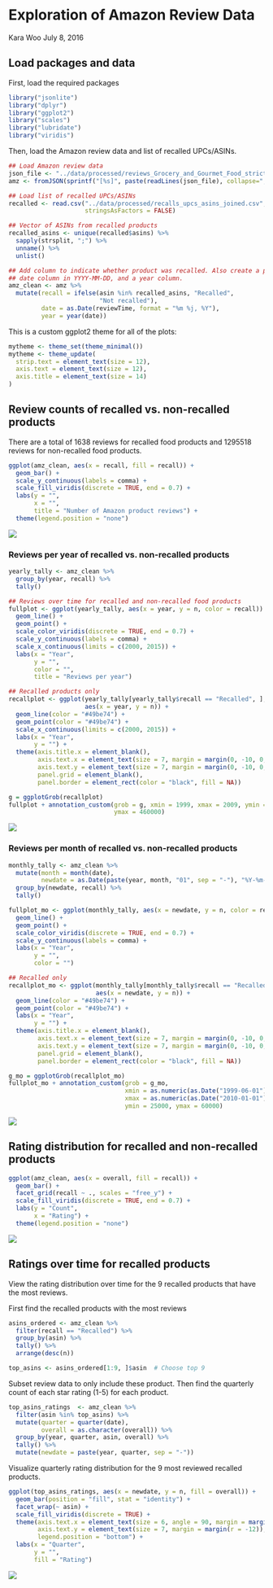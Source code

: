 Exploration of Amazon Review Data
================
Kara Woo
July 8, 2016

Load packages and data
----------------------

First, load the required packages

``` r
library("jsonlite")
library("dplyr")
library("ggplot2")
library("scales")
library("lubridate")
library("viridis")
```

Then, load the Amazon review data and list of recalled UPCs/ASINs.

``` r
## Load Amazon review data
json_file <- "../data/processed/reviews_Grocery_and_Gourmet_Food_strict.json"
amz <- fromJSON(sprintf("[%s]", paste(readLines(json_file), collapse=",")))

## Load list of recalled UPCs/ASINs
recalled <- read.csv("../data/processed/recalls_upcs_asins_joined.csv",
                     stringsAsFactors = FALSE)

## Vector of ASINs from recalled products
recalled_asins <- unique(recalled$asins) %>%
  sapply(strsplit, ";") %>%
  unname() %>%
  unlist()

## Add column to indicate whether product was recalled. Also create a proper
## date column in YYYY-MM-DD, and a year column.
amz_clean <- amz %>%
  mutate(recall = ifelse(asin %in% recalled_asins, "Recalled",
                         "Not recalled"),
         date = as.Date(reviewTime, format = "%m %j, %Y"),
         year = year(date))
```

This is a custom ggplot2 theme for all of the plots:

``` r
mytheme <- theme_set(theme_minimal())
mytheme <- theme_update(
  strip.text = element_text(size = 12),
  axis.text = element_text(size = 12),
  axis.title = element_text(size = 14)
)
```

Review counts of recalled vs. non-recalled products
---------------------------------------------------

There are a total of 1638 reviews for recalled food products and 1295518 reviews for non-recalled food products.

``` r
ggplot(amz_clean, aes(x = recall, fill = recall)) +
  geom_bar() +
  scale_y_continuous(labels = comma) +
  scale_fill_viridis(discrete = TRUE, end = 0.7) +
  labs(y = "",
       x = "",
       title = "Number of Amazon product reviews") +
  theme(legend.position = "none")
```

![](../figs/total-review-n-1.png)

### Reviews per year of recalled vs. non-recalled products

``` r
yearly_tally <- amz_clean %>%
  group_by(year, recall) %>%
  tally()

## Reviews over time for recalled and non-recalled food products
fullplot <- ggplot(yearly_tally, aes(x = year, y = n, color = recall)) +
  geom_line() +
  geom_point() +
  scale_color_viridis(discrete = TRUE, end = 0.7) +
  scale_y_continuous(labels = comma) +
  scale_x_continuous(limits = c(2000, 2015)) +
  labs(x = "Year",
       y = "",
       color = "",
       title = "Reviews per year")

## Recalled products only
recallplot <- ggplot(yearly_tally[yearly_tally$recall == "Recalled", ],
                     aes(x = year, y = n)) +
  geom_line(color = "#49be74") +
  geom_point(color = "#49be74") +
  scale_x_continuous(limits = c(2000, 2015)) +
  labs(x = "Year",
       y = "") +
  theme(axis.title.x = element_blank(),
        axis.text.x = element_text(size = 7, margin = margin(0, -10, 0, 0, "pt")),
        axis.text.y = element_text(size = 7, margin = margin(0, -10, 0, 0, "pt")),
        panel.grid = element_blank(),
        panel.border = element_rect(color = "black", fill = NA))

g = ggplotGrob(recallplot)
fullplot + annotation_custom(grob = g, xmin = 1999, xmax = 2009, ymin = 260000,
                             ymax = 460000)
```

![](../figs/yearly-counts-1.png)

### Reviews per month of recalled vs. non-recalled products

``` r
monthly_tally <- amz_clean %>%
  mutate(month = month(date),
         newdate = as.Date(paste(year, month, "01", sep = "-"), "%Y-%m-%d")) %>%
  group_by(newdate, recall) %>%
  tally()

fullplot_mo <- ggplot(monthly_tally, aes(x = newdate, y = n, color = recall)) +
  geom_line() +
  geom_point() +
  scale_color_viridis(discrete = TRUE, end = 0.7) +
  scale_y_continuous(labels = comma) +
  labs(x = "Year",
       y = "",
       color = "")

## Recalled only
recallplot_mo <- ggplot(monthly_tally[monthly_tally$recall == "Recalled", ],
                        aes(x = newdate, y = n)) +
  geom_line(color = "#49be74") +
  geom_point(color = "#49be74") +
  labs(x = "Year",
       y = "") +
  theme(axis.title.x = element_blank(),
        axis.text.x = element_text(size = 7, margin = margin(0, -10, 0, 0, "pt")),
        axis.text.y = element_text(size = 7, margin = margin(0, -10, 0, 0, "pt")),
        panel.grid = element_blank(),
        panel.border = element_rect(color = "black", fill = NA))

g_mo = ggplotGrob(recallplot_mo)
fullplot_mo + annotation_custom(grob = g_mo,
                                xmin = as.numeric(as.Date("1999-06-01")),
                                xmax = as.numeric(as.Date("2010-01-01")),
                                ymin = 25000, ymax = 60000)
```

![](../figs/monthly-counts-1.png)

Rating distribution for recalled and non-recalled products
----------------------------------------------------------

``` r
ggplot(amz_clean, aes(x = overall, fill = recall)) +
  geom_bar() +
  facet_grid(recall ~ ., scales = "free_y") +
  scale_fill_viridis(discrete = TRUE, end = 0.7) +
  labs(y = "Count",
       x = "Rating") +
  theme(legend.position = "none")
```

![](../figs/rating-distributions-1.png)

Ratings over time for recalled products
---------------------------------------

View the rating distribution over time for the 9 recalled products that have the most reviews.

First find the recalled products with the most reviews

``` r
asins_ordered <- amz_clean %>%
  filter(recall == "Recalled") %>%
  group_by(asin) %>%
  tally() %>%
  arrange(desc(n))

top_asins <- asins_ordered[1:9, ]$asin  # Choose top 9
```

Subset review data to only include these product. Then find the quarterly count of each star rating (1-5) for each product.

``` r
top_asins_ratings  <- amz_clean %>%
  filter(asin %in% top_asins) %>%
  mutate(quarter = quarter(date),
         overall = as.character(overall)) %>%
  group_by(year, quarter, asin, overall) %>%
  tally() %>%
  mutate(newdate = paste(year, quarter, sep = "-"))
```

Visualize quarterly rating distribution for the 9 most reviewed recalled products.

``` r
ggplot(top_asins_ratings, aes(x = newdate, y = n, fill = overall)) +
  geom_bar(position = "fill", stat = "identity") + 
  facet_wrap(~ asin) +
  scale_fill_viridis(discrete = TRUE) +
  theme(axis.text.x = element_text(size = 6, angle = 90, margin = margin(t = -12)),
        axis.text.y = element_text(size = 7, margin = margin(r = -12)),
        legend.position = "bottom") +
  labs(x = "Quarter",
       y = "",
       fill = "Rating")
```

![](../figs/quarterly-rating-dist-recalled-1.png)
